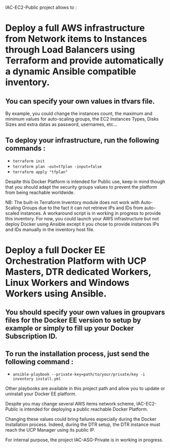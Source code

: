 IAC-EC2-Public project allows to :

# Deploy a full AWS infrastructure from Network items to Instances through Load Balancers using Terraform and provide automatically a dynamic Ansible compatible inventory.

## You can specify your own values in tfvars file.

By example, you could change the instances count, the maximum and minimum values for auto-scaling groups, the EC2 Instances Types, Disks Sizes and extra datas as password, usernames, etc...

## To deploy your infrastructure, run the following commands :

- ```terraform init```
- ```terraform plan -out=tfplan -input=false```
- ```terraform apply "tfplan"```

Despite this Docker Platform is intended for Public use, keep in mind though that you should adapt the security groups values to prevent the platform from being reachable worldwide.

NB: The built-in Terraform Inventory module does not work with Auto-Scaling Groups due to the fact it can not retrieve IPs and IDs from auto-scaled instances. A workaround script is in working in progress to provide this inventory. For now, you could launch your AWS infrastructure but not deploy Docker using Ansible except it you chose to provide instances IPs and IDs manually in the inventory host file.

# Deploy a full Docker EE Orchestration Platform with UCP Masters, DTR dedicated Workers, Linux Workers and Windows Workers using Ansible.

## You should specify your own values in groupvars files for the Docker EE version to setup by example or simply to fill up your Docker Subscription ID.
## To run the installation process, just send the following command :

- ```ansible-playbook --private-key=path/to/your/private/key -i inventory install.yml```

Other playbooks are available in this project path and allow you to update or uninstall your Docker EE platform.

Despite you may change several AWS items network scheme, IAC-EC2-Public is intended for deploying a public reachable Docker Platform.

Changing these values could bring failures especially during the Docker Installation process.
Indeed, during the DTR setup, the DTR instance must reach the UCP Manager using its public IP.

For internal purpose, the project IAC-ASG-Private is in working in progress.
